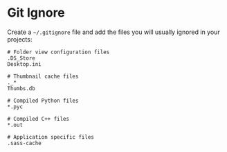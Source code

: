 # Git Ignore

Create a `~/.gitignore` file and add the files you will usually ignored in your projects:

```
# Folder view configuration files
.DS_Store
Desktop.ini

# Thumbnail cache files
._*
Thumbs.db

# Compiled Python files
*.pyc

# Compiled C++ files
*.out

# Application specific files
.sass-cache
```